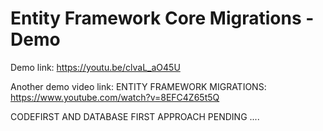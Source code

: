 # Entity Framework Core Migrations - Demo

Demo link:
https://youtu.be/clvaL_aO45U

Another demo video link:
ENTITY FRAMEWORK MIGRATIONS:
https://www.youtube.com/watch?v=8EFC4Z65t5Q

CODEFIRST AND DATABASE FIRST APPROACH  PENDING ....

